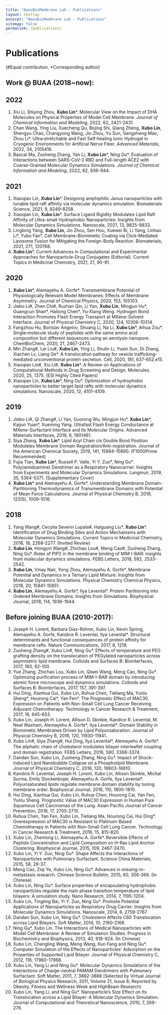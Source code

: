 ```yaml
---
title: "NanoBioMembrane Lab - Publications"
layout: textlay
excerpt: "NanoBioMembrane Lab - Publications"
sitemap: false
permalink: /publications/
---
```


# Publications
(#Equal contribution, *Corresponding author)
## Work @ BUAA (2018~now):
## 2022
1.	Xiu Li, Shiying Zhou, **Xubo Lin***. Molecular View on the Impact of DHA Molecules on Physical Properties of Model Cell Membrane. *Journal of Chemical Information and Modeling*, 2022, 62, 2421-2431.
2.	Chan Wang, Ying Liu, Xuecheng Qu, Bojing Shi, Qiang Zheng, **Xubo Lin**, Shengyu Chao, Changyong Wang, Jin Zhou, Yu Sun, Gengsheng Mao, Zhou Li*. Ultra‐stretchable and Fast Self‐healing Ionic Hydrogel in Cryogenic Environments for Artificial Nerve Fiber. *Advanced Materials*, 2022, 34, 2105416.
3.	Baocai Ma, Zuoheng Zhang, Yan Li, **Xubo Lin***, Ning Gu*. Evaluation of Interactions between SARS-CoV-2 RBD and Full-length ACE2 with Coarse-Grained Molecular Dynamics Simulations. *Journal of Chemical Information and Modeling*, 2022, 62, 936-944.
## 2021
1.	Xiaoqian Lin, **Xubo Lin***. Designing amphiphilic Janus nanoparticles with tunable lipid raft affinity via molecular dynamics simulation. Biomaterials Science, 2021, 9, 8249-8258.
2.	Xiaoqian Lin, **Xubo Lin***. Surface Ligand Rigidity Modulates Lipid Raft Affinity of Ultra-small Hydrophobic Nanoparticles: Insights from Molecular Dynamics Simulations. Nanoscale, 2021, 13, 9825-9833.
3.	Lingbing Yang, **Xubo Lin**, Jin Zhou, Sen Hou, Xuewei Bi, Li Yang, Linhao Li*, Yubo Fan*. Cell Membrane-Biomimetic Coating via Click-Mediated Liposome Fusion for Mitigating the Foreign-Body Reaction. Biomaterials, 2021, 271, 120768.
4.	**Xubo Lin***. Current Advances in Computational and Experimental Approaches for Nanoparticle-Drug Conjugates (Editorial). Current Topics in Medicinal Chemistry, 2021, 21, 90-91.
## 2020
1.	**Xubo Lin***, Alemayehu A. Gorfe*. Transmembrane Potential of Physiologically Relevant Model Membranes: Effects of Membrane Asymmetry. Journal of Chemical Physics, 2020, 153, 105103.
2.	Jiebo Li#, Zhen Chi#, Ruzhan Qin, Li Yan, **Xubo Lin**, Mingjun Hu*, Guangcun Shan*, Hailong Chen*, Yu-Xiang Weng. Hydrogen Bond Interaction Promotes Flash Energy Transport at MXene-Solvent Interface. Journal of Physical Chemistry C, 2020, 124, 10306-10314.
3.	Fangzhou Hu, Borislav Angelov, Shuang Li, Na Li, **Xubo Lin***, Aihua Zou*. Single‐molecule study of peptides with the same amino acid composition but different sequences using an aerolysin nanopore. ChemBioChem, 2020, 21, 2467-2473.
4.	Min Zhang#, Lei Liu#, **Xubo Lin**, Ying Li, Shulin Li, Yuxin Sun, Di Zhang, Xiachen Lv, Liang Ge*. A translocation pathway for vesicle trafficking-mediated unconventional protein secretion. Cell, 2020, 181, 637-652.e15.
5.	Xiaoqian Lin#, Xiu Li#, **Xubo Lin***. A Review on Applications of Computational Methods in Drug Screening and Design. Molecules. 2020, 25, 1375. (ESI Highly Cited Papers)
6.	Xiaoqian Lin, **Xubo Lin***, Ning Gu*. Optimization of hydrophobic nanoparticles to better target lipid rafts with molecular dynamics simulations. Nanoscale, 2020, 12, 4101-4109.
## 2019
1.	Jiebo Li#, Qi Zhang#, Li Yan, Guorong Wu, Mingjun Hu*, **Xubo Lin***, Kaijun Yuan*, Xueming Yang. Ultrafast Flash Energy Conductance at MXene-Surfactant Interface and Its Molecular Origins. Advanced Materials Interfaces, 2019, 6, 1901461.
2.	Siya Zhang, **Xubo Lin***. Lipid Acyl Chain cis Double Bond Position Modulates Membrane Domain Registration/Anti-registration. Journal of the American Chemical Society, 2019, 141, 15884-15890. (F1000Prime Recommended)
3.	Fujia Tian, **Xubo Lin***, Russell P. Valle, Yi Y. Zuo*, Ning Gu*. Poly(amidoamine) Dendrimer as a Respiratory Nanocarrier: Insights from Experiments and Molecular Dynamics Simulations. Langmuir, 2019, 35, 5364-5371. (Supplementary Cover)
4.	**Xubo Lin*** and Alemayehu A. Gorfe*. Understanding Membrane Domain-Partitioning Thermodynamics of Transmembrane Domains with Potential of Mean Force Calculations. Journal of Physical Chemistry B, 2019, 123(5), 1009-1016.
## 2018
1.	Yang Wang#, Cecylia Severin Lupala#, Haiguang Liu*, **Xubo Lin***. Identification of Drug Binding Sites and Action Mechanisms with Molecular Dynamics Simulations. Current Topics in Medicinal Chemistry, 2018, 18, 2268-2277. (Invited Review)
2.	**Xubo Lin**, Hongyin Wang#, Zhichao Lou#, Meng Cao#, Zuoheng Zhang, Ning Gu*. Roles of PIP2 in the membrane binding of MIM I-BAR: insights from molecular dynamics simulations. FEBS Letters, 2018, 592, 2533-2542. 
3.	**Xubo Lin**, Vinay Nair, Yong Zhou, Alemayehu A. Gorfe*. Membrane Potential and Dynamics in a Ternary Lipid Mixture: Insights from Molecular Dynamics Simulations. Physical Chemistry Chemical Physics, 2018, 20, 15841-15851. 
4.	**Xubo Lin**, Alemayehu A. Gorfe*, Ilya Levental*. Protein Partitioning into Ordered Membrane Domains: Insights from Simulations. Biophysical Journal, 2018, 114, 1936-1944. 

## Before joining BUAA (2010-2017):
1. Joseph H.  Lorent, Barbara Diaz-Rohrer, Xubo Lin, Kevin Spring, Alemayehu A. Gorfe, Kandice R. Levental, Ilya Levental*. Structural determinants and functional consequences of protein affinity for membrane rafts. Nature Communications, 2017, 8, 1219. 
2. Zuoheng Zhang#, Xubo Lin#, Ning Gu*. Effects of temperature and PEG grafting density on the translocation of PEGylated nanoparticles across asymmetric lipid membrane. Colloids and Surfaces B: Biointerfaces, 2017, 160, 92-100. 
3. Yue Zhang, Zhichao Lou, Xubo Lin, Qiwei Wang, Meng Cao, Ning Gu*. Optimizing purification process of MIM-I-BAR domain by introducing atomic force microscope and dynamics simulations. Colloids and Surfaces B: Biointerfaces, 2017, 157, 391-397.
4. Hui Ding, Xianhua Gui, Xubo Lin, Ruhua Chen, Tieliang Ma, Yunlu Sheng*, Hourong Cai*, Yan Fen*. The Prognostic Effect of MAC30 Expression on Patients with Non-Small Cell Lung Cancer Receiving Adjuvant Chemotherapy. Technology in Cancer Research & Treatment, 2017, 16, 645-653.
5. Xubo Lin, Joseph H. Lorent, Allison D. Skinkle, Kandice R. Levental, M. Neal Waxham, Alemayehu A. Gorfe*, Ilya Levental*. Domain Stability in Biomimetic Membranes Driven by Lipid Polyunsaturation. Journal of Physical Chemistry B, 2016, 120, 11930-11941.
6. Xubo Lin#, Siya Zhang#, Hui Ding, Ilya Levental*, Alemayehu A. Gorfe*. The aliphatic chain of cholesterol modulates bilayer interleaﬂet coupling and domain registration. FEBS Letters, 2016, 590, 3368-3374.
7. Dandan Sun, Xubo Lin, Zuoheng Zhang, Ning Gu*. Impact of Shock-induced Lipid Nanobubble Collapse on a Phospholipid Membrane. Journal of Physical Chemistry C, 2016, 120, 18803-18810.
8. Kandice R. Levental, Joseph H. Lorent, Xubo Lin, Allison Skinkle, Michal Surma, Emily Stockenbojer, Alemayehu A. Gorfe, Ilya Levental*. Polyunsaturated lipids regulate membrane domain stability by tuning membrane order. Biophysical Journal, 2016, 110, 1800-1810.
9. Hui Ding, Xianhua Gui, Xubo Lin, Ruhua Chen, Hourong Cai, Yan Fen, Yunlu Sheng. Prognostic Value of MAC30 Expression in Human Pure Squamous Cell Carcinomas of the Lung. Asian Pacific Journal of Cancer Prevention, 2016, 17, 2705-2710.
10. Ruhua Chen, Yan Fen, Xubo Lin, Tieliang Ma, Hourong Cai, Hui Ding*. Overexpression of MAC30 is Resistant to Platinum-Based Chemotherapy in Patients with Non-Small Cell Lung Cancer. Technology in Cancer Research & Treatment, 2016, 15, 815-820.
11. Xubo Lin, Zhenlong Li, Alemayehu A. Gorfe*. Reversible Effects of Peptide Concentration and Lipid Composition on H-Ras Lipid Anchor Clustering. Biophysical Journal, 2015, 109, 2467-2470.
12. Xubo Lin, Yi Y. Zuo, Ning Gu*. Shape Affects the Interactions of Nanoparticles with Pulmonary Surfactant. Science China Materials, 2015, 58, 28-37. 
13. Meng Cao, Ziqi Ye, Xubo Lin, Ning Gu*. Advances in missing-in-metastasis research. Chinese Science Bulletin, 2015, 60, 356-366. (In Chinese) 
14. Xubo Lin, Ning Gu*. Surface properties of encapsulating hydrophobic nanoparticles regulate the main phase transition temperature of lipid bilayers: A simulation study. Nano Research, 2014, 7, 1195-1204.
15. Xubo Lin, Tingting Bai, Yi Y. Zuo, Ning Gu*. Promote Potential Applications of Nanoparticles as Respiratory Drug Carrier: Insights from Molecular Dynamics Simulations. Nanoscale, 2014, 6, 2759-2767.
16. Dandan Sun, Xubo Lin, Ning Gu*. Cholesterol Affects C60 Translocation across Lipid Bilayers. Soft Matter, 2014, 10, 2160-2168.
17. Ning Gu*, Xubo Lin. The Interactions of Medical Nanoparticles with Model Cell Membrane: A Review of Simulation Studies. Progress in Biochemistry and Biophysics, 2013, 40, 918-924. (In Chinese)
18. Xubo Lin, Changling Wang, Meng Wang, Kun Fang and Ning Gu*. Computer Simulation of the Effects of Nanoparticles' Adsorption on the Properties of Supported Lipid Bilayer. Journal of Physical Chemistry C, 2012, 116, 17960-17968.
19. Xubo Lin, Yang Li and Ning Gu*. Molecular Dynamics Simulations of the Interactions of Charge-neutral PAMAM Dendrimers with Pulmonary Surfactant. Soft Matter, 2011, 7, 3882-3888 (Selected by Virtual Journal of Biological Physics Research, 2011, Volume 21, Issue 8; Reported by Obesity, Fitness and Wellness Week and HighBeam Research)
20. Xubo Lin, Yang Li, and Ning Gu*. Nanoparticle’s Size Effect on Its Translocation across a Lipid Bilayer: A Molecular Dynamics Simulation. Journal of Computational and Theoretical Nanoscience, 2010, 7, 269-276.
